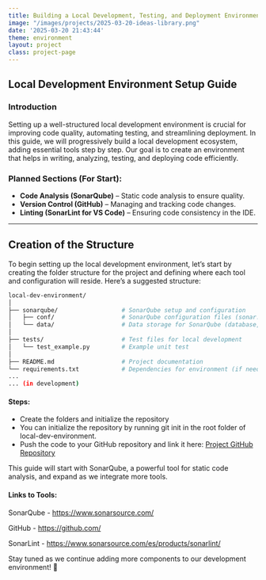 ```yaml
---
title: Building a Local Development, Testing, and Deployment Environment
image: "/images/projects/2025-03-20-ideas-library.png"
date: '2025-03-20 21:43:44'
theme: environment
layout: project
class: project-page
---
```


## Local Development Environment Setup Guide

### Introduction

Setting up a well-structured local development environment is crucial for improving code quality, automating testing, and streamlining deployment. In this guide, we will progressively build a local development ecosystem, adding essential tools step by step. Our goal is to create an environment that helps in writing, analyzing, testing, and deploying code efficiently.

### Planned Sections (For Start):

- **Code Analysis (SonarQube)** – Static code analysis to ensure quality.
- **Version Control (GitHub)** – Managing and tracking code changes.
- **Linting (SonarLint for VS Code)** – Ensuring code consistency in the IDE.

---

## Creation of the Structure

To begin setting up the local development environment, let’s start by creating the folder structure for the project and defining where each tool and configuration will reside. Here’s a suggested structure:

```bash
local-dev-environment/
│
├── sonarqube/                  # SonarQube setup and configuration
│   ├── conf/                   # SonarQube configuration files (sonar.properties, etc.)
│   └── data/                   # Data storage for SonarQube (database, etc.)
│
├── tests/                      # Test files for local development
│   └── test_example.py         # Example unit test
│
├── README.md                   # Project documentation
└── requirements.txt            # Dependencies for environment (if needed)
...
... (in development)

```

#### Steps:

* Create the folders and initialize the repository
* You can initialize the repository by running git init in the root folder of local-dev-environment.
* Push the code to your GitHub repository and link it here: [Project GitHub Repository](https://github.com/your-repository-link)

This guide will start with SonarQube, a powerful tool for static code analysis, and expand as we integrate more tools.

#### Links to Tools:
SonarQube - https://www.sonarsource.com/

GitHub - https://github.com/

SonarLint - https://www.sonarsource.com/es/products/sonarlint/



Stay tuned as we continue adding more components to our development environment! 🚀
